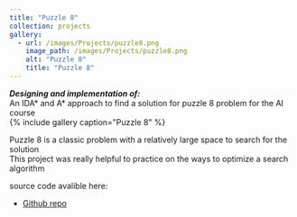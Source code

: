```yaml
---
title: "Puzzle 8"
collection: projects
gallery:
  - url: /images/Projects/puzzle8.png  
    image_path: /images/Projects/puzzle8.png  
    alt: "Puzzle 8"
    title: "Puzzle 8"
---
```

***Designing and implementation of:***  
An IDA* and A* approach to find a solution for puzzle 8 problem for the AI course    
{% include gallery caption="Puzzle 8" %}

Puzzle 8 is a classic problem with a relatively large space to search for the solution  
This project was really helpful to practice on the ways to optimize a search algorithm  

source code avalible here: 
* [Github repo](https://github.com/mohmehdi/Puzzle8_A_IDA_star)  




